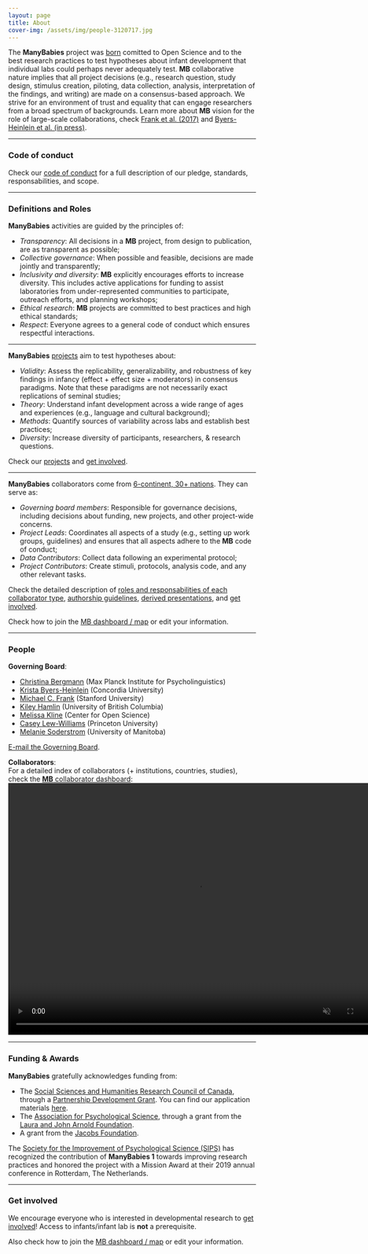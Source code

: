```yaml
---
layout: page
title: About
cover-img: /assets/img/people-3120717.jpg
---
```


<!---
To do:
- update funding information? MB2 Grant?
--->

The **ManyBabies** project was [born](https://babieslearninglanguage.blogspot.com/2015/12/the-manybabies-project.html) comitted to Open Science and to the best research practices to test hypotheses about infant development that individual labs could perhaps never adequately test. **MB** collaborative nature implies that all project decisions (e.g., research question, study design, stimulus creation, piloting, data collection, analysis, interpretation of the findings, and writing) are made on a consensus-based approach. We strive for an environment of trust and equality that can engage researchers from a broad spectrum of backgrounds. Learn more about **MB** vision for the role of large-scale collaborations, check [Frank et al. (2017)](https://psyarxiv.com/27b43/) and [Byers-Heinlein et al. (in press)](https://psyarxiv.com/dmhk2/).

<!-- Too detailed?
Infant research usually requires significant human and financial resources and is slow to conduct. These aspects, combined with the pressure to publish at a rapid pace to secure promotions and funding, can render the conduction of large-scale projects unpractical under individual labs contexts.

Too historical?
On the other hand, large-scale *collaborative* and *Open Science* projects have the potential to test complex hypothesis and avoid the consequences of low statistical power [(Button et al., 2013)](https://doi.org/10.1038/nrn3475) and the dramatic inflation of false positives caused by “questionable research practices” [(Simmons, Nelson, & Simonsohn, 2011)](https://doi.org/10.1177/0956797611417632). Inspired by [Klein et al. (2014)](http://dx.doi.org/10.1027/1864-9335/a000178) ManyLabs' first study, in which a group of independent labs all ran the same set of replication protocols and pooled their data, an e-mail thread began, which eventually led to a [blog post](https://babieslearninglanguage.blogspot.com/2015/12/the-manybabies-project.html), and to the formation of the consortium of infancy labs.
-->

***

### Code of conduct
Check our [code of conduct]({{site.baseurl}}/code_conduct/) for a full description of our pledge, standards, responsabilities, and scope.

***

### Definitions and Roles
**ManyBabies** activities are guided by the principles of:
* *Transparency*: All decisions in a **MB** project, from design to publication, are as transparent as possible;
* *Collective governance*: When possible and feasible, decisions are made jointly and transparently;
* *Inclusivity and diversity*: **MB** explicitly encourages efforts to increase diversity. This includes active applications for funding to assist laboratories from under-represented communities to participate, outreach efforts, and planning workshops;
* *Ethical research*: **MB** projects are committed to best practices and high ethical standards;
* *Respect*: Everyone agrees to a general code of conduct which ensures respectful interactions.

***

**ManyBabies** [projects]({{site.baseurl}}/projects/) aim to test hypotheses about:
* *Validity*: Assess the replicability, generalizability, and robustness of key findings in infancy (effect + effect size + moderators) in consensus paradigms. Note that these paradigms are not necessarily exact replications of seminal studies;
* *Theory*: Understand infant development across a wide range of ages and experiences (e.g., language and cultural background);
* *Methods*: Quantify sources of variability across labs and establish best practices;
* *Diversity*: Increase diversity of participants, researchers, & research questions.

Check our [projects]({{site.baseurl}}/projects/) and [get involved]({{site.baseurl}}/get_involved/).

***

<!-- data from code of conduct -->
**ManyBabies** collaborators come from [6-continent, 30+ nations](https://rodrigodalben.shinyapps.io/shiny_mb_map/). They can serve as:
* *Governing board members*: Responsible for governance decisions, including decisions about funding, new projects, and other project-wide concerns.
* *Project Leads*: Coordinates all aspects of a study (e.g., setting up work groups, guidelines) and ensures that all aspects adhere to the **MB** code of conduct;
* *Data Contributors*: Collect data following an experimental protocol;
* *Project Contributors*: Create stimuli, protocols, analysis code, and any other relevant tasks.

Check the detailed description of [roles and responsabilities of each collaborator type](https://docs.google.com/document/d/1UYSevbWnBQwd_eaBe1oKkOBX-8sMsBfiPz2kwNp7Ttc/export?format=pdf), [authorship guidelines]({{site.baseurl}}/authorship/), [derived presentations]({{site.baseurl}}/derived_presentations/), and [get involved]({{site.baseurl}}/get_involved/).

Check how to join the [MB dashboard / map]({{site.baseurl}}/map/) or edit your information.

***

### People
**Governing Board**:
* [Christina Bergmann](https://www.mpi.nl/people/bergmann-christina) (Max Planck Institute for Psycholinguistics)
* [Krista Byers-Heinlein](https://www.concordia.ca/artsci/psychology/faculty.html?fpid=krista-byers-heinlein) (Concordia University)
* [Michael C. Frank](https://web.stanford.edu/~mcfrank/) (Stanford University)
* [Kiley Hamlin](https://psych.ubc.ca/profile/kiley-hamlin/) (University of British Columbia)
* [Melissa Kline](https://osf.io/d5mks/) (Center for Open Science)
* [Casey Lew-Williams](https://psych.princeton.edu/person/casey-lew-williams) (Princeton University)
* [Melanie Soderstrom](https://home.cc.umanitoba.ca/~soderstr/) (University of Manitoba)

[E-mail the Governing Board](mailto:manybabies-gb@mailman.stanford.edu).

**Collaborators**:   
For a detailed index of collaborators (+ institutions, countries, studies), check the [**MB** collaborator dashboard](https://rodrigodalben.shinyapps.io/shiny_mb_map/): <video muted autoplay="autoplay" loop="loop" width="768" height="512">
    <source src="/assets/img/dashboard_overview.mp4" type="video/mp4">  
    </video>

<!-- The following map is a simplified version of the [**MB** collaborator dashboard](https://rodrigodalben.shinyapps.io/shiny_mb_map/). Tips: click on the study legend to hide its' contributors; search for institutions; zoom in & out. -->

<!-- map from flourish
<div class="flourish-embed flourish-map" data-src="visualisation/2362473" data-url="https://flo.uri.sh/visualisation/2362473/embed"><script src="https://public.flourish.studio/resources/embed.js"></script></div>
-->
***

### Funding & Awards
**ManyBabies** gratefully acknowledges funding from:
* The [Social Sciences and Humanities Research Council of Canada](https://www.sshrc-crsh.gc.ca/), through a [Partnership Development Grant](https://www.sshrc-crsh.gc.ca/funding-financement/programs-programmes/partnership_development_grants-subventions_partenariat_developpement-eng.aspx). You can find our application materials [here](https://osf.io/xavnd/).
* The [Association for Psychological Science](https://www.psychologicalscience.org), through a grant from the [Laura and John Arnold Foundation](http://www.laaf.org/ljaf).
* A grant from the [Jacobs Foundation](https://jacobsfoundation.org).

The [Society for the Improvement of Psychological Science (SIPS)](https://improvingpsych.org) has recognized the contribution of **ManyBabies 1** towards improving research practices and honored the project with a Mission Award at their 2019 annual conference in Rotterdam, The Netherlands.

***

### Get involved
We encourage everyone who is interested in developmental research to [get involved]({{site.baseurl}}/get_involved/)! Access to infants/infant lab is **not** a prerequisite.

Also check how to join the [MB dashboard / map]({{site.baseurl}}/map/) or edit your information.
